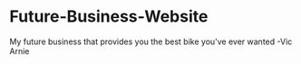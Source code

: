# Future-Business-Website
My future business that provides you the best bike you've ever wanted -Vic Arnie
